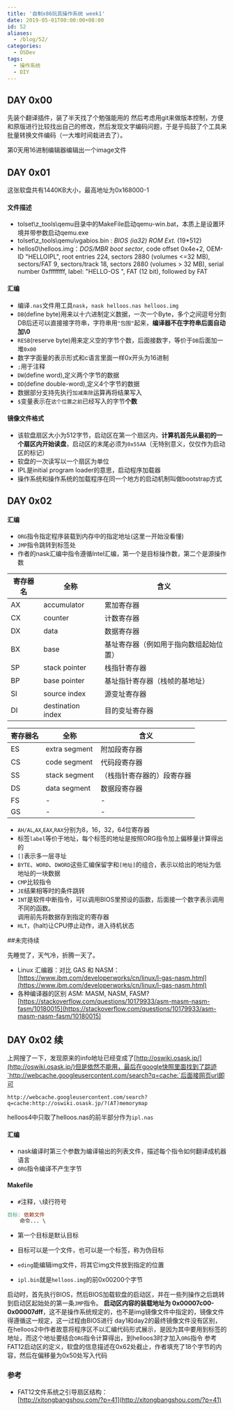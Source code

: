 ```yaml
---
title: '自制x86玩具操作系统 week1'
date: 2019-05-01T00:00:00+08:00
id: 52
aliases:
  - /blog/52/
categories:
  - OSDev
tags:
  - 操作系统
  - DIY
---
```


## DAY 0x00
先装个翻译插件，装了半天找了个勉强能用的
然后考虑用git来做版本控制，方便和原版进行比较找出自己的修改，然后发现文字编码问题，于是乎捣鼓了个工具来批量转换文件编码（一大堆时间栽进去了）。

第0天用16进制编辑器编辑出一个image文件

## DAY 0x01

这张软盘共有1440KB大小，最高地址为0x168000-1

#### 文件描述
- tolset\z_tools\qemu目录中的MakeFile启动qemu-win.bat，本质上是设置环境并带参数启动qemu.exe
- tolset\z_tools\qemu\vgabios.bin : *BIOS (ia32) ROM Ext.* (19\*512)
- hellos0\helloos.img：*DOS/MBR boot sector*, code offset 0x4e+2, OEM-ID "HELLOIPL", root entries 224, sectors 2880 (volumes <=32 MB), sectors/FAT 9, sectors/track 18, sectors 2880 (volumes > 32 MB), serial number 0xffffffff, label: "HELLO-OS   ", FAT (12 bit), followed by FAT

#### 汇编
- 编译`.nas`文件用工具`nask`，`nask helloos.nas helloos.img`
- `DB`(define byte)用来以十六进制定义数据，一次一个Byte，多个之间逗号分割  
DB后还可以直接接字符串，字符串用`"包围"`起来，**编译器不在字符串后面自动加\0**
- `RESB`(reserve byte)用来定义空的字节个数，后面接数字，等价于`DB`后面加一堆`0x00`
- 数字字面量的表示形式和c语言里面一样0x开头为16进制
- `;`用于注释
- `DW`(define word),定义两个字节的数据
- `DD`(define double-word),定义4个字节的数据
- 数据部分支持先执行`加减乘除`运算再将结果写入
- `$`变量表示在`这个位置之前`已经写入的字节**个数**

#### 镜像文件格式
- 该软盘扇区大小为512字节，启动区在第一个扇区内，**计算机首先从最初的一个扇区内开始读盘**，启动区的末尾必须为`0x55AA`（无特别意义，仅仅作为启动区的标记）
- 软盘的一次读写以一个扇区为单位
- IPL是initial program loader的意思，启动程序加载器
- 操作系统和操作系统的加载程序在同一个地方的启动机制叫做bootstrap方式


## DAY 0x02

#### 汇编
- `ORG`指令指定程序装载到内存中的指定地址(这里一开始没看懂)
- `JMP`指令跳转到标签处
- 作者的nask汇编中指令遵循Intel汇编，第一个是目标操作数，第二个是源操作数

|寄存器名|全称|含义|
|------|----|---|
|AX|accumulator|累加寄存器|
|CX|counter|计数寄存器|
|DX|data|数据寄存器|
|BX|base|基址寄存器（例如用于指向数组起始位置）|
|SP|stack pointer|栈指针寄存器|
|BP|base pointer|基址指针寄存器（栈帧的基地址）|
|SI|source index|源变址寄存器|
|DI|destination index|目的变址寄存器|

|寄存器名|全称|含义|
|------|----|---|
|ES|extra segment|附加段寄存器|
|CS|code segment|代码段寄存器|
|SS|stack segment|（栈指针寄存器的）段寄存器|
|DS|data segment|数据段寄存器|
|FS|-|-|
|GS|-|-|

- `AH/AL`,`AX`,`EAX`,`RAX`分别为8，16，32，64位寄存器
- 标签`label`等价于地址，每个标签的地址是按照ORG指令加上偏移量计算得出的
- `[]`表示多一层寻址
- `BYTE`、`WORD`、`DWORD`这些汇编保留字和`[地址]`的组合，表示以给出的地址为低地址的一块数据
- `CMP`比较指令
- `JE`结果相等时的条件跳转
- `INT`是软件中断指令，可以调用BIOS里预设的函数，后面接一个数字表示调用不同的函数。  
调用前先将数据存到指定的寄存器
- `HLT`，(halt)让CPU停止动作，进入待机状态

##未完待续

先睡觉了，天气冷，折腾一天了。
- Linux 汇编器：对比 GAS 和 NASM：
[https://www.ibm.com/developerworks/cn/linux/l-gas-nasm.html](https://www.ibm.com/developerworks/cn/linux/l-gas-nasm.html)
- 各种编译器的区别 ASM: MASM, NASM, FASM?
[https://stackoverflow.com/questions/10179933/asm-masm-nasm-fasm/10180015](https://stackoverflow.com/questions/10179933/asm-masm-nasm-fasm/10180015)



## DAY 0x02 续

上网搜了一下，发现原来的info地址已经变成了[http://oswiki.osask.jp/](http://oswiki.osask.jp/)但是依然不能用，最后在google快照里面找到了踪迹`http://webcache.googleusercontent.com/search?q=cache:`后面接网页url即可
```
http://webcache.googleusercontent.com/search?q=cache:http://oswiki.osask.jp/?(AT)memorymap
```

helloos4中只取了helloos.nas的前半部分作为`ipl.nas`

#### 汇编
- nask编译时第三个参数为编译输出的列表文件，描述每个指令如何翻译成机器语言
- `ORG`指令编译不产生字节

#### Makefile
- `#`注释，`\`续行符号

```Makefile
目标: 依赖文件
	命令... \
```

- 第一个目标是默认目标
- 目标可以是一个文件，也可以是一个标签，称为伪目标


- `eding`能编辑img文件，将其它img文件放到指定的位置
- `ipl.bin`就是`helloos.img`的前0x00200个字节

启动时，首先执行BIOS，然后BIOS加载软盘的启动区，并在一些列操作之后跳转到启动区起始处的第一条`JMP`指令。
**启动区内容的装载地址为 0x00007c00-0x00007dff**，这不是操作系统规定的，也不是img镜像文件中指定的，镜像文件得遵循这一规定，这一过程由BIOS进行
day1和day2的最终镜像文件没有区别，在helloos2中作者故意将程序区不以汇编代码形式展示，是因为其中要用到标签的地址，而这个地址要结合`ORG`指令计算得出，到helloos3时才加入`ORG`指令
参考FAT12启动区的定义，软盘的信息描述在0x62处截止，作者填充了18个字节的内容，然后在偏移量为0x50处写入代码


### 参考
- FAT12文件系统之引导扇区结构：\
[http://xitongbangshou.com/?p=41](http://xitongbangshou.com/?p=41)




